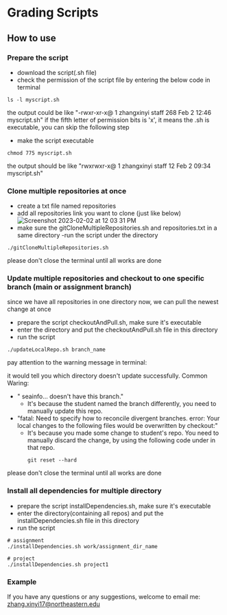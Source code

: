 # Grading Scripts

## How to use

### Prepare the script 
- download the script(.sh file) 
- check the permission of the script file by entering the below code in terminal
```
ls -l myscript.sh
```
the output could be like "-rwxr-xr-x@ 1 zhangxinyi  staff   268 Feb  2 12:46 myscript.sh"
if the fifth letter of permission bits is 'x', it means the .sh is executable, you can skip the following step
- make the script executable
```
chmod 775 myscript.sh
```
the output should be like "rwxrwxr-x@ 1 zhangxinyi staff 12 Feb 2 09:34 myscript.sh"


### Clone multiple repositories at once
- create a txt file named repositories 
- add all repositories link you want to clone (just like below)
![Screenshot 2023-02-02 at 12 03 31 PM](https://user-images.githubusercontent.com/98198407/216437592-f24da816-febc-45e8-bbd5-3182e2be775f.png)
- make sure the gitCloneMultipleRepositories.sh and repositories.txt in a same directory
-run the script under the directory
```
./gitCloneMultipleRepositories.sh 
```
please don't close the terminal until all works are done

### Update multiple repositories and checkout to one specific branch (main or assignment branch) 
since we have all repositories in one directory now, we can pull the newest change at once
- prepare the script checkoutAndPull.sh, make sure it's executable
- enter the directory and put the checkoutAndPull.sh file in this directory
- run the script 
```
./updateLocalRepo.sh branch_name
```

pay attention to the warning message in terminal:

it would tell you which directory doesn't update successfully. 
Common Waring:
- " seainfo...  doesn't have this branch."
  - It's because the student named the branch differently, you need to manually update this repo. 
- "fatal: Need to specify how to reconcile divergent branches.
  error: Your local changes to the following files would be overwritten by checkout:"
  - It's because you made some change to student's repo. You need to manually discard the change, by using the following code under in that repo. 
      ```
      git reset --hard
      ```

  
please don't close the terminal until all works are done

### Install all dependencies for multiple directory
- prepare the script installDependencies.sh, make sure it's executable
- enter the directory(containing all repos) and put the installDependencies.sh file in this directory
- run the script 
```
# assignment
./installDependencies.sh work/assignment_dir_name

# project
./installDependencies.sh project1
```

### Example

If you have any questions or any suggestions, welcome to email me: zhang.xinyi17@northeastern.edu
